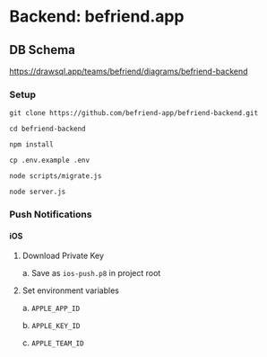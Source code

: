 # Backend: befriend.app

## DB Schema

https://drawsql.app/teams/befriend/diagrams/befriend-backend

### Setup

`git clone https://github.com/befriend-app/befriend-backend.git`

`cd befriend-backend`

`npm install`

`cp .env.example .env`

`node scripts/migrate.js`

`node server.js`

### Push Notifications

#### iOS

1. Download Private Key
   
    a. Save as `ios-push.p8` in project root
2. Set environment variables
   
    a. `APPLE_APP_ID`
    
    b. `APPLE_KEY_ID`

    c. `APPLE_TEAM_ID`

